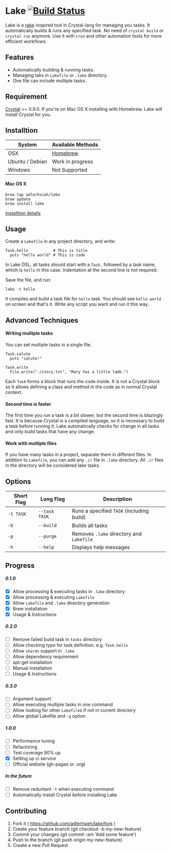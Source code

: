 # Lake [![Build Status](https://travis-ci.org/adlerhsieh/lake.svg?branch=master)](https://travis-ci.org/adlerhsieh/lake)

Lake is a [rake](http://rake.rubyforge.org/)-inspired tool in Crystal-lang for managing you tasks. It automatically builds & runs any specified task. No need of `crystal build` or `crystal run` anymore. Use it with `cron` and other automation tools for more efficient workflows.

## Features

- Automatically building & running tasks.
- Managing taks in `Lakefile` or `.lake` directory.
- One file can include multiple tasks.

## Requirement

[Crystal](https://github.com/manastech/crystal) >= 0.9.0. If you're on Mac OS X installing with Homebrew. Lake will install Crystal for you.

## Installtion

| System         |  Available Methods  |
| --------       | ------------------- |
| OSX            | [Homebrew](https://github.com/adlerhsieh/lake#mac-os-x) |
| Ubuntu / Debian | Work in progress    |
| Windows        | Not Supported       |

#### Mac OS X

```
brew tap adlerhsieh/lake
brew update
brew install lake
```

[Installtion details](https://github.com/adlerhsieh/homebrew-lake)

## Usage

Create a `Lakefile` in any project directory, and write:

```crystal
Task.hello           # This is title
  puts "hello world" # This is code
```

In Lake DSL, all tasks should start with a `Task.` followed by a task name, which is `hello` in this case. Indentation at the second line is not required.

Save the file, and run:

```
lake -t hello
```

It compiles and build a task file for `hello` task. You should see `hello world` on screen and that's it. Write any script you want and run it this way.

## Advanced Techniques

#### Writing mulitple tasks

You can set multiple tasks in a single file.

```crystal
Task.salute
  puts "salute!"

Task.write
  File.write("./story.txt", "Mary has a little lamb.")
```

Each `Task` forms a block that runs the code inside. It is not a Crystal block so it allows defining a class and method in the code as in normal Crystal context.

#### Second time is faster

The first time you run a task is a bit slower, but the second time is blazingly fast. It is because Crystal is a compiled language, so it is necessary to build a task before running it. Lake automatically checks for change in all tasks and only build tasks that have any change. 

#### Work with multiple files

If you have many tasks in a project, separate them in different files. In addition to `Lakefile`, you can add any `.cr` file in `.lake` directory. All `.cr` files in the directory will be considered lake tasks.

## Options

| Short Flag | Long Flag   | Description
|----------- |-------------|----------- |
|`-t TASK`   |`--task TASK`| Runs a specified `TASK` (including build) |
|`-b`        |`--build`    | Builds all tasks |
|`-p`        |`--purge`    | Removes `.lake` directory and `Lakefile` |
|`-h`        |`--help`     | Displays help messages |

## Progress

##### 0.1.0
- [x] Allow processing & executing tasks in `.lake` directory
- [x] Allow processing & executing `Lakefile`
- [x] Allow `Lakefile` and `.lake` directory generation
- [x] Brew installation
- [x] Usage & Instructions

##### 0.2.0
- [ ] Remove failed build task in `tasks` directory
- [ ] Allow checking typo for task definition. e.g. `Task.hello`
- [ ] Allow `shards` support in `.lake`
- [ ] Allow dependency requirement
- [ ] apt-get installation
- [ ] Manual installation
- [ ] Usage & Instructions

##### 0.3.0
- [ ] Argument support
- [ ] Allow executing multiple tasks in one command
- [ ] Allow looking for other `Lakefile`s if not in current directory
- [ ] Allow global Lakefile and `-g` option

##### 1.0.0
- [ ] Performance tuning
- [ ] Refactoring
- [ ] Test coverage 90% up
- [x] Setting up ci service
- [ ] Official website (gh-pages or .org)

##### In the future
- [ ] Remove reduntant `-t` when executing command
- [ ] Automatically install Crystal before installing Lake

## Contributing

1. Fork it ( https://github.com/adlerhsieh/lake/fork )
2. Create your feature branch (git checkout -b my-new-feature)
3. Commit your changes (git commit -am 'Add some feature')
4. Push to the branch (git push origin my-new-feature)
5. Create a new Pull Request
